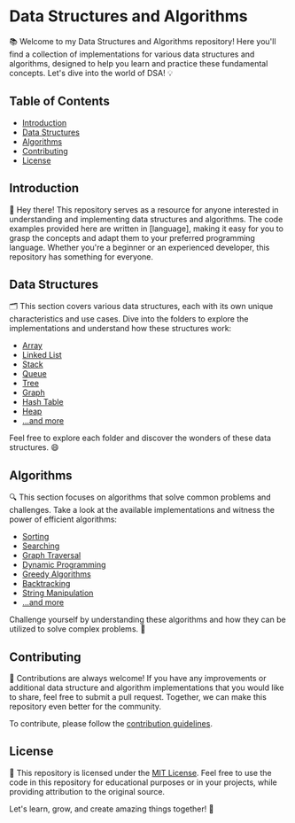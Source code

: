 # Data Structures and Algorithms

📚 Welcome to my Data Structures and Algorithms repository! Here you'll find a collection of implementations for various data structures and algorithms, designed to help you learn and practice these fundamental concepts. Let's dive into the world of DSA! 💡

## Table of Contents

- [Introduction](#introduction)
- [Data Structures](#data-structures)
- [Algorithms](#algorithms)
- [Contributing](#contributing)
- [License](#license)

## Introduction

👋 Hey there! This repository serves as a resource for anyone interested in understanding and implementing data structures and algorithms. The code examples provided here are written in [language], making it easy for you to grasp the concepts and adapt them to your preferred programming language. Whether you're a beginner or an experienced developer, this repository has something for everyone.

## Data Structures

🗂️ This section covers various data structures, each with its own unique characteristics and use cases. Dive into the folders to explore the implementations and understand how these structures work:

- [Array](/data-structures/array)
- [Linked List](/data-structures/linked-list)
- [Stack](/data-structures/stack)
- [Queue](/data-structures/queue)
- [Tree](/data-structures/tree)
- [Graph](/data-structures/graph)
- [Hash Table](/data-structures/hash-table)
- [Heap](/data-structures/heap)
- [...and more](/data-structures)

Feel free to explore each folder and discover the wonders of these data structures. 😄

## Algorithms

🔍 This section focuses on algorithms that solve common problems and challenges. Take a look at the available implementations and witness the power of efficient algorithms:

- [Sorting](/algorithms/sorting)
- [Searching](/algorithms/searching)
- [Graph Traversal](/algorithms/graph-traversal)
- [Dynamic Programming](/algorithms/dynamic-programming)
- [Greedy Algorithms](/algorithms/greedy)
- [Backtracking](/algorithms/backtracking)
- [String Manipulation](/algorithms/string-manipulation)
- [...and more](/algorithms)

Challenge yourself by understanding these algorithms and how they can be utilized to solve complex problems. 🚀

## Contributing

🤝 Contributions are always welcome! If you have any improvements or additional data structure and algorithm implementations that you would like to share, feel free to submit a pull request. Together, we can make this repository even better for the community.

To contribute, please follow the [contribution guidelines](CONTRIBUTING.md).

## License

📜 This repository is licensed under the [MIT License](LICENSE). Feel free to use the code in this repository for educational purposes or in your projects, while providing attribution to the original source.

Let's learn, grow, and create amazing things together! 🌟
